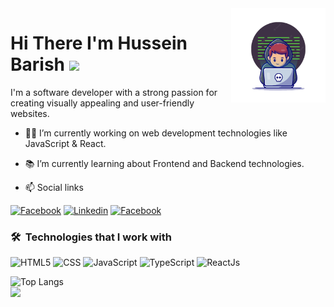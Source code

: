 <img align="right" src="https://raw.githubusercontent.com/mohamedelkashef15/mohamedelkashef15/main/github-profile.png" width="30%">
<h1>
  Hi There I'm Hussein Barish 
  <img src="https://media.giphy.com/media/hvRJCLFzcasrR4ia7z/giphy.gif" width="28">
</h1>
<p>
I'm a software developer with a strong passion for creating visually appealing and user-friendly websites. 
</p>

- 👨‍💻 I’m currently working on web development technologies like JavaScript & React.
- 📚 I’m currently learning about Frontend and Backend technologies.
  
- 📫 Social links
<p>
<a href="[https://www.facebook.com/mohamedelkashef15/](https://www.facebook.com/share/1CQ3RdG394/)"><img
    src="https://img.shields.io/badge/-Facebook-3b5998?style=flat&logo=facebook&logoColor=white" alt="Facebook"></a>
<a href="[https://www.linkedin.com/in/mohamedelkashef/](https://www.linkedin.com/in/hussein-barish-358b3829a)"><img
    src="https://img.shields.io/badge/-Linkedin-0072b1?style=flat&logo=linkedin&logoColor=white" alt="Linkedin"></a>
<a href="[https://www.instagram.com/mohamedelkashef15/](https://www.instagram.com/hussein_barish?igsh=MWZtMndoOGVmejRlMA==)"><img
    src="https://img.shields.io/badge/-Instagram-d62976?style=flat&logo=instagram&logoColor=white"
    alt="Facebook"></a>
</p>

### 🛠 &nbsp;Technologies that I work with
![HTML5](https://img.shields.io/badge/-HTML5-000000?style=flat&logo=html5)
![CSS](https://img.shields.io/badge/-CSS-000000?style=flat&logo=css3)
![JavaScript](https://img.shields.io/badge/-JavaScript-000000?style=flat&logo=javascript)
![TypeScript](https://img.shields.io/badge/-TypeScript-000000?style=flat&logo=typescript)
![ReactJs](https://img.shields.io/badge/-ReactJs-000000?style=flat&logo=react)

<!-- ![Top Langs](https://github-readme-stats.vercel.app/api/top-langs/?username=mohamedelkashef15&hide_progress=true) -->
![Top Langs](https://github-readme-stats.vercel.app/api/top-langs/?username=mohamedelkashef15&layout=compact)
<br>
<a href="https://komarev.com/ghpvc/?username=mohamedelkashef15&style=for-the-badge">
    <img src="https://komarev.com/ghpvc/?username=mohamedelkashef15&style=for-the-badge">
</a>
